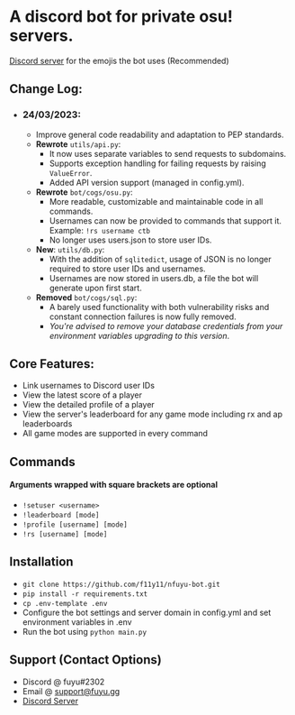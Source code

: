 # A discord bot for private osu! servers.
[Discord server](https://discord.gg/UqrbWKHHz3) for the emojis the bot uses (Recommended) 
## Change Log:
- ### 24/03/2023:
  - Improve general code readability and adaptation to PEP standards.
  - **Rewrote** `utils/api.py`:
    - It now uses separate variables to send requests to subdomains.
    - Supports exception handling for failing requests by raising `ValueError`.
    - Added API version support (managed in config.yml).
  - **Rewrote** `bot/cogs/osu.py`:
    - More readable, customizable and maintainable code in all commands.
    - Usernames can now be provided to commands that support it. Example: `!rs username ctb`
    - No longer uses users.json to store user IDs.
  - **New**: `utils/db.py`:
    - With the addition of `sqlitedict`, usage of JSON is no longer required to store user IDs and usernames.
    - Usernames are now stored in users.db, a file the bot will generate upon first start.
  - **Removed** `bot/cogs/sql.py`:
    - A barely used functionality with both vulnerability risks and constant connection failures is now fully removed.
    - *You're advised to remove your database credentials from your environment variables upgrading to this version*.

## Core Features:
- Link usernames to Discord user IDs
- View the latest score of a player
- View the detailed profile of a player
- View the server's leaderboard for any game mode including rx and ap leaderboards
- All game modes are supported in every command

## Commands
#### Arguments wrapped with square brackets are optional
- `!setuser <username>`
- `!leaderboard [mode]`
- `!profile [username] [mode]`
- `!rs [username] [mode]`

## Installation
- `git clone https://github.com/f11y11/nfuyu-bot.git`
- `pip install -r requirements.txt`
- `cp .env-template .env`
- Configure the bot settings and server domain in config.yml and set environment variables in .env
- Run the bot using `python main.py`

## Support (Contact Options)
- Discord @ fuyu#2302
- Email @ support@fuyu.gg
- [Discord Server](https://discord.gg/UqrbWKHHz3)

